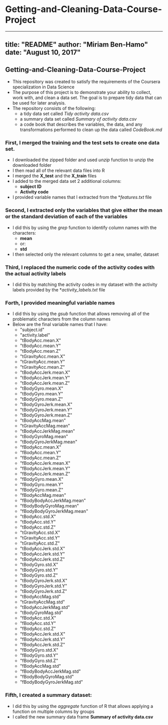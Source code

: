 # Getting-and-Cleaning-Data-Course-Project
---
title: "README"
author: "Miriam Ben-Hamo"
date: "August 10, 2017"
---

## Getting-and-Cleaning-Data-Course-Project

* This repository was created to satisfy the requirements of the Coursera specialization in Data Science
* The purpose of this project is to demonstrate your ability to collect, work with, and clean a data set. The goal is to prepare tidy data that can be used for later analysis.
* The repository consists of the following:
    + a tidy data set called *Tidy activity data.csv*
    + a summary data set called *Summary of activity data.csv*
    + a code book that describes the variables, the data, and any transformations performed to clean up the data called *CodeBook.md* 

### First, I merged the training and the test sets to create one data set.

* I downloaded the zipped folder and used *unzip* function to unzip the downloaded folder
* I then read all of the relevant data files into R
* I merged the **X_test** and the **X_train** files
* I added to the merged data set 2 additional columns:
    + **subject ID**
    + **Activity code**
* I provided variable names that I extracted from the **features.txt* file

### Second, I extracted only the variables that give either the mean or the standard deviation of each of the variables

* I did this by using the *grep* function to identify column names with the characters:
    + **mean**
    + or:
    + **std**
* I then selected only the relevant columns to get a new, smaller, dataset

### Third, I replaced the numeric code of the activity codes with the actual activity labels

* I did this by matching the activity codes in my dataset with the activity labels provided by the **activity_labels.txt* file


### Forth, I provided meaningful variable names

* I did this by using the *gsub* function that allows removing all of the problematic characters from the column names
* Below are the final variable names that I have:
    + "subject.id"                
    + "activity.label"            
    + "tBodyAcc.mean.X"           
    + "tBodyAcc.mean.Y"           
    + "tBodyAcc.mean.Z"          
    + "tGravityAcc.mean.X"        
    + "tGravityAcc.mean.Y"        
    + "tGravityAcc.mean.Z"        
    + "tBodyAccJerk.mean.X"       
    + "tBodyAccJerk.mean.Y"      
    + "tBodyAccJerk.mean.Z"       
    + "tBodyGyro.mean.X"          
    + "tBodyGyro.mean.Y"          
    + "tBodyGyro.mean.Z"          
    + "tBodyGyroJerk.mean.X"     
    + "tBodyGyroJerk.mean.Y"      
    + "tBodyGyroJerk.mean.Z"      
    + "tBodyAccMag.mean"          
    + "tGravityAccMag.mean"       
    + "tBodyAccJerkMag.mean"     
    + "tBodyGyroMag.mean"         
    + "tBodyGyroJerkMag.mean"     
    + "fBodyAcc.mean.X"           
    + "fBodyAcc.mean.Y"           
    + "fBodyAcc.mean.Z"          
    + "fBodyAccJerk.mean.X"       
    + "fBodyAccJerk.mean.Y"       
    + "fBodyAccJerk.mean.Z"       
    + "fBodyGyro.mean.X"          
    + "fBodyGyro.mean.Y"         
    + "fBodyGyro.mean.Z"          
    + "fBodyAccMag.mean"          
    + "fBodyBodyAccJerkMag.mean"  
    + "fBodyBodyGyroMag.mean"     
    + "fBodyBodyGyroJerkMag.mean"
    + "tBodyAcc.std.X"            
    + "tBodyAcc.std.Y"            
    + "tBodyAcc.std.Z"            
    + "tGravityAcc.std.X"         
    + "tGravityAcc.std.Y"        
    + "tGravityAcc.std.Z"         
    + "tBodyAccJerk.std.X"        
    + "tBodyAccJerk.std.Y"        
    + "tBodyAccJerk.std.Z"        
    + "tBodyGyro.std.X"          
    + "tBodyGyro.std.Y"           
    + "tBodyGyro.std.Z"           
    + "tBodyGyroJerk.std.X"       
    + "tBodyGyroJerk.std.Y"       
    + "tBodyGyroJerk.std.Z"      
    + "tBodyAccMag.std"           
    + "tGravityAccMag.std"        
    + "tBodyAccJerkMag.std"       
    + "tBodyGyroMag.std"          
    + "fBodyAcc.std.X"            
    + "fBodyAcc.std.Y"            
    + "fBodyAcc.std.Z"            
    + "fBodyAccJerk.std.X"        
    + "fBodyAccJerk.std.Y"       
    + "fBodyAccJerk.std.Z"        
    + "fBodyGyro.std.X"           
    + "fBodyGyro.std.Y"           
    + "fBodyGyro.std.Z"           
    + "fBodyAccMag.std"          
    + "fBodyBodyAccJerkMag.std"   
    + "fBodyBodyGyroMag.std"      
    + "fBodyBodyGyroJerkMag.std"

### Fifth, I created a summary dataset:

* I did this by using the *aggregate* function of R that allows applying a function on multiple columns by groups
* I called the new summary data frame **Summary of activity data.csv**
